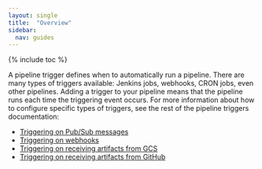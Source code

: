 ```yaml
---
layout: single
title:  "Overview"
sidebar:
  nav: guides
---
```


{% include toc %}

A pipeline trigger defines when to automatically run a pipeline. There are many
types of triggers available: Jenkins jobs, webhooks, CRON jobs, even other
pipelines. Adding a trigger to your pipeline means that the pipeline runs each
time the triggering event occurs. For more information about how to configure
specific types of triggers, see the rest of the pipeline triggers
documentation:

<!-- TODO:add other links as they're added. -->
* [Triggering on Pub/Sub messages](/guides/user/pipeline/triggers/pubsub/)
* [Triggering on webhooks](/guides/user/pipeline/triggers/webhooks/)
* [Triggering on receiving artifacts from GCS](/guides/user/pipeline/triggers/gcs/)
* [Triggering on receiving artifacts from GitHub](/guides/user/pipeline/triggers/github/)
